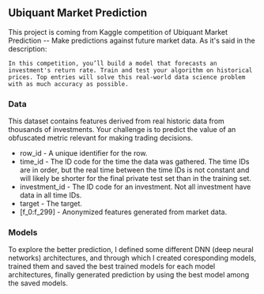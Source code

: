 ## Ubiquant Market Prediction

This project is coming from Kaggle competition of Ubiquant Market Prediction -- Make predictions against future market data. As it's said in the description:
```
In this competition, you’ll build a model that forecasts an investment's return rate. Train and test your algorithm on historical prices. Top entries will solve this real-world data science problem with as much accuracy as possible.
```

### Data

This dataset contains features derived from real historic data from thousands of investments. Your challenge is to predict the value of an obfuscated metric relevant for making trading decisions.

* row_id - A unique identifier for the row.
* time_id - The ID code for the time the data was gathered. The time IDs are in order, but the real time between the time IDs is not constant and will likely be shorter for the final private test set than in the training set.
* investment_id - The ID code for an investment. Not all investment have data in all time IDs.
* target - The target.
* [f_0:f_299] - Anonymized features generated from market data.

### Models

To explore the better prediction, I defined some different DNN (deep neural networks) architectures, and through which I created coresponding models, trained them and saved the best trained models for each model architectures, finally generated prediction by using the best model among the saved models.